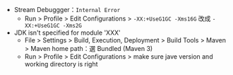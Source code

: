 * Stream Debuggger：`Internal Error`
  * Run > Profile > Edit Configurations > `-XX:+UseG1GC -Xms16G` 改成 `-XX:+UseG1GC -Xms2G`
* JDK isn't specified for module 'XXX'
  * File > Settings > Build, Execution, Deployment > Build Tools > Maven > Maven home path：選 Bundled (Maven 3)
  * Run > Profile > Edit Configurations > make sure jave version and working directory is right
